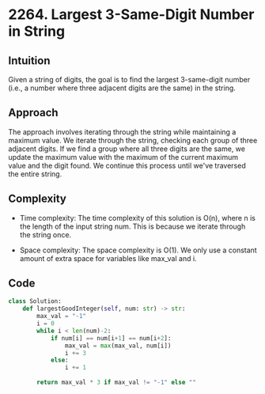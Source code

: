 # 2264. Largest 3-Same-Digit Number in String
## Intuition
Given a string of digits, the goal is to find the largest 3-same-digit number (i.e., a number where three adjacent digits are the same) in the string.

## Approach
The approach involves iterating through the string while maintaining a maximum value. We iterate through the string, checking each group of three adjacent digits. If we find a group where all three digits are the same, we update the maximum value with the maximum of the current maximum value and the digit found. We continue this process until we've traversed the entire string.

## Complexity
- Time complexity:
The time complexity of this solution is O(n), where n is the length of the input string num. This is because we iterate through the string once.

- Space complexity:
The space complexity is O(1). We only use a constant amount of extra space for variables like max_val and i.

## Code
```python
class Solution:
    def largestGoodInteger(self, num: str) -> str:
        max_val = "-1"
        i = 0
        while i < len(num)-2:
            if num[i] == num[i+1] == num[i+2]:
                max_val = max(max_val, num[i])
                i += 3
            else:
                i += 1
        
        return max_val * 3 if max_val != "-1" else ""
```
